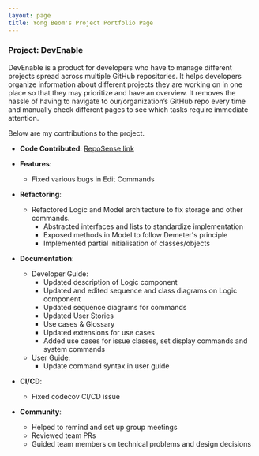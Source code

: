 ```yaml
---
layout: page
title: Yong Beom's Project Portfolio Page
---
```


### Project: DevEnable

DevEnable is a product for developers who have to manage different projects spread across multiple GitHub repositories. It helps developers organize information about different projects they are working on in one place so that they may prioritize and have an overview. It removes the hassle of having to navigate to our/organization’s GitHub repo every time and manually check different pages to see which tasks require immediate attention.

Below are my contributions to the project.
- **Code Contributed**: [RepoSense link](https://nus-cs2103-ay2223s1.github.io/tp-dashboard/?search=kim&breakdown=true&sort=groupTitle&sortWithin=title&since=2022-09-16&timeframe=commit&mergegroup=&groupSelect=groupByRepos&checkedFileTypes=docs~functional-code~test-code~other&tabOpen=false)
- **Features**:
  - Fixed various bugs in Edit Commands
- **Refactoring**:
  - Refactored Logic and Model architecture to fix storage and other commands.
    - Abstracted interfaces and lists to standardize implementation
    - Exposed methods in Model to follow Demeter's principle
    - Implemented partial initialisation of classes/objects
- **Documentation**:
  - Developer Guide:
    - Updated description of Logic component
    - Updated and edited sequence and class diagrams on Logic component
    - Updated sequence diagrams for commands
    - Updated User Stories
    - Use cases & Glossary
    - Updated extensions for use cases
    - Added use cases for issue classes, set display commands and system commands
  - User Guide:
    - Update command syntax in user guide
- **CI/CD**:
  - Fixed codecov CI/CD issue

- **Community**:
  - Helped to remind and set up group meetings
  - Reviewed team PRs
  - Guided team members on technical problems and design decisions
